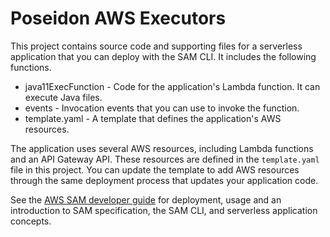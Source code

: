 # Poseidon AWS Executors

This project contains source code and supporting files for a serverless application that you can deploy with the SAM CLI. It includes the following functions.

- java11ExecFunction - Code for the application's Lambda function. It can execute Java files.
- events - Invocation events that you can use to invoke the function.
- template.yaml - A template that defines the application's AWS resources.

The application uses several AWS resources, including Lambda functions and an API Gateway API. These resources are defined in the `template.yaml` file in this project. You can update the template to add AWS resources through the same deployment process that updates your application code.

See the [AWS SAM developer guide](https://docs.aws.amazon.com/serverless-application-model/latest/developerguide/what-is-sam.html) for deployment, usage and an introduction to SAM specification, the SAM CLI, and serverless application concepts.
